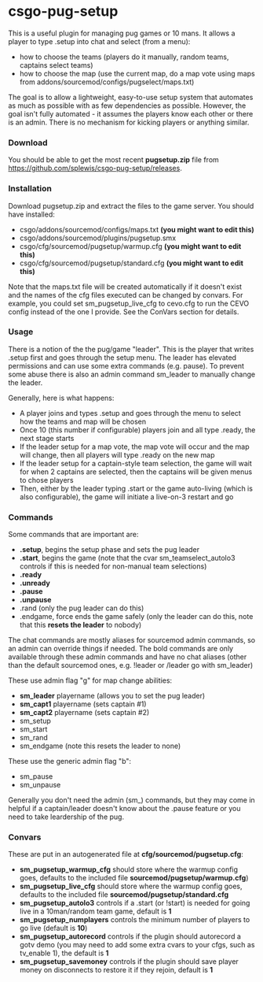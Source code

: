 csgo-pug-setup
===========================

This is a useful plugin for managing pug games or 10 mans. It allows a player to type .setup into chat and select (from a menu):
- how to choose the teams (players do it manually, random teams, captains select teams)
- how to choose the map (use the current map, do a map vote using maps from addons/sourcemod/configs/pugselect/maps.txt)

The goal is to allow a lightweight, easy-to-use setup system that automates as much as possible with as few dependencies as possible. However,
the goal isn't fully automated - it assumes the players know each other or there is an admin. There is no mechanism for kicking players or anything similar.

### Download
You should be able to get the most recent **pugsetup.zip** file from https://github.com/splewis/csgo-pug-setup/releases.

### Installation
Download pugsetup.zip and extract the files to the game server. You should have installed:
- csgo/addons/sourcemod/configs/maps.txt **(you might want to edit this)**
- csgo/addons/sourcemod/plugins/pugsetup.smx
- csgo/cfg/sourcemod/pugsetup/warmup.cfg **(you might want to edit this)**
- csgo/cfg/sourcemod/pugsetup/standard.cfg **(you might want to edit this)**

Note that the maps.txt file will be created automatically if it doesn't exist and the names of the cfg files executed can be changed by convars. For example, you could set sm_pugsetup_live_cfg to cevo.cfg to run the CEVO config instead of the one I provide. See the ConVars section for details.

### Usage
There is a notion of the the pug/game "leader". This is the player that writes .setup first and goes through the setup menu. The leader has elevated permissions and can use some extra commands (e.g. pause). To prevent some abuse there is also an admin command sm_leader to manually change the leader.

Generally, here is what happens:
- A player joins and types .setup and goes through the menu to select how the teams and map will be chosen
- Once 10 (this number if configurable) players join and all type .ready, the next stage starts
- If the leader setup for a map vote, the map vote will occur and the map will change, then all players will type .ready on the new map
- If the leader setup for a captain-style team selection, the game will wait for when 2 captains are selected, then the captains will be given menus to chose players
- Then, either by the leader typing .start or the game auto-living (which is also configurable), the game will initiate a live-on-3 restart and go

### Commands

Some commands that are important are:
- **.setup**, begins the setup phase and sets the pug leader
- **.start**, begins the game (note that the cvar sm_teamselect_autolo3 controls if this is needed for non-manual team selections)
- **.ready**
- **.unready**
- **.pause**
- **.unpause**
- .rand (only the pug leader can do this)
- .endgame, force ends the game safely (only the leader can do this, note that this **resets the leader** to nobody)

The chat commands are mostly aliases for sourcemod admin commands, so an admin can override things if needed. The bold commands are only available through these admin commands and have no chat aliases (other than the default sourcemod ones, e.g. !leader or /leader go with sm_leader)

These use admin flag "g" for map change abilities:
- **sm_leader** playername (allows you to set the pug leader)
- **sm_capt1** playername (sets captain #1)
- **sm_capt2** playername (sets captain #2)
- sm_setup
- sm_start
- sm_rand
- sm_endgame (note this resets the leader to none)

These use the generic admin flag "b":
- sm_pause
- sm_unpause

Generally you don't need the admin (sm_) commands, but they may come in helpful if a captain/leader doesn't know about the .pause feature or
you need to take leardership of the pug.

### Convars
These are put in an autogenerated file at **cfg/sourcemod/pugsetup.cfg**:
- **sm_pugsetup_warmup_cfg** should store where the warmup config goes, defaults to the included file **sourcemod/pugsetup/warmup.cfg**)
- **sm_pugsetup_live_cfg** should store where the warmup config goes, defaults to the included file **sourcemod/pugsetup/standard.cfg**
- **sm_pugsetup_autolo3** controls if a .start (or !start) is needed for going live in a 10man/random team game, default is **1**
- **sm_pugsetup_numplayers** controls the minimum number of players to go live (default is **10**)
- **sm_pugsetup_autorecord** controls if the plugin should autorecord a gotv demo (you may need to add some extra cvars to your cfgs, such as tv_enable 1), the default is **1**
- **sm_pugsetup_savemoney** controls if the plugin should save player money on disconnects to restore it if they rejoin, default is **1**